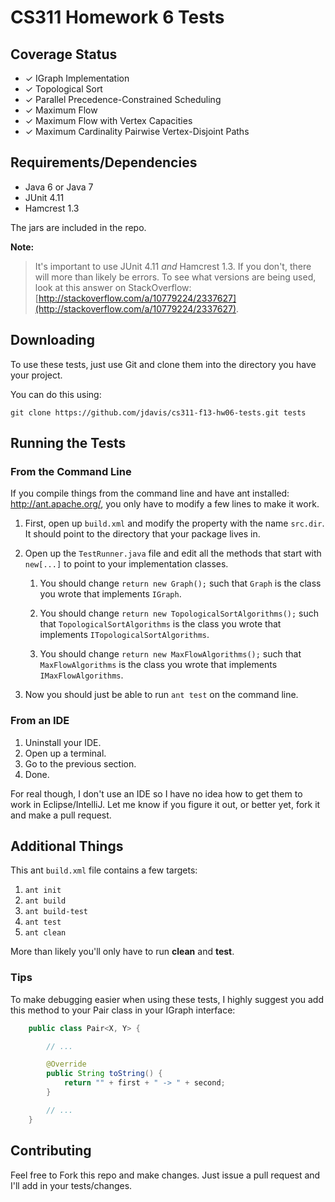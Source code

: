 CS311 Homework 6 Tests
======================

## Coverage Status

- ✓ IGraph Implementation
- ✓ Topological Sort
- ✓ Parallel Precedence-Constrained Scheduling
- ✓ Maximum Flow
- ✓ Maximum Flow with Vertex Capacities
- ✓ Maximum Cardinality Pairwise Vertex-Disjoint Paths

## Requirements/Dependencies

- Java 6 or Java 7
- JUnit 4.11
- Hamcrest 1.3

The jars are included in the repo.

**Note:**
> It's important to use JUnit 4.11 *and* Hamcrest 1.3. If you don't, there will
> more than likely be errors. To see what versions are being used, look at this
> answer on StackOverflow:
> [http://stackoverflow.com/a/10779224/2337627](http://stackoverflow.com/a/10779224/2337627).

## Downloading

To use these tests, just use Git and clone them into the directory you
have your project.

You can do this using:

    git clone https://github.com/jdavis/cs311-f13-hw06-tests.git tests

## Running the Tests

### From the Command Line

If you compile things from the command line and have ant installed:
http://ant.apache.org/, you only have to modify a few lines to make it
work.

1. First, open up `build.xml` and modify the property with the name `src.dir`.
   It should point to the directory that your package lives in.

2. Open up the `TestRunner.java` file and edit all the methods that start with
   `new[...]` to point to your implementation classes.

   1. You should change `return new Graph();` such that `Graph` is the class
      you wrote that implements `IGraph`.

   2. You should change `return new TopologicalSortAlgorithms();` such that
      `TopologicalSortAlgorithms` is the class you wrote that implements
      `ITopologicalSortAlgorithms`.
   3. You should change `return new MaxFlowAlgorithms();` such that
      `MaxFlowAlgorithms` is the class you wrote that implements
      `IMaxFlowAlgorithms`.

3. Now you should just be able to run `ant test` on the command line.

### From an IDE

1. Uninstall your IDE.
2. Open up a terminal.
3. Go to the previous section.
4. Done.

For real though, I don't use an IDE so I have no idea how to get them to work
in Eclipse/IntelliJ. Let me know if you figure it out, or better yet, fork it
and make a pull request.

## Additional Things

This ant `build.xml` file contains a few targets:

1. `ant init`
2. `ant build`
3. `ant build-test`
4. `ant test`
5. `ant clean`

More than likely you'll only have to run **clean** and **test**.

### Tips

To make debugging easier when using these tests, I highly suggest you add this
method to your Pair class in your IGraph interface:

```java
    public class Pair<X, Y> {

        // ...

        @Override
        public String toString() {
            return "" + first + " -> " + second;
        }

        // ...
    }
```

## Contributing

Feel free to Fork this repo and make changes. Just issue a pull request and
I'll add in your tests/changes.
